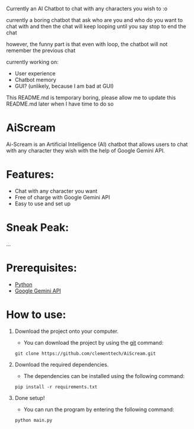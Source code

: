 Currently an AI Chatbot to chat with any characters you wish to :o

currently a boring chatbot that ask who are you and who do you want to chat with
and then the chat will keep looping until you say stop to end the chat

however, the funny part is that even with loop, the chatbot will not remember the previous chat

currently working on:
- User experience
- Chatbot memory
- GUI? (unlikely, because I am bad at GUI)

This README.md is temporary boring, please allow me to update this README.md later when I have time to do so

# AiScream
Ai-Scream is an Artificial Intelligence (AI) chatbot that allows users to chat with any character they wish with the help of Google Gemini API.

# Features:
- Chat with any character you want
- Free of charge with Google Gemini API
- Easy to use and set up

# Sneak Peak:
...

# Prerequisites:
- [Python](https://www.python.org/downloads/)
- [Google Gemini API](https://ai.google.dev/gemini-api/docs)

# How to use:
1. Download the project onto your computer.
    - You can download the project by using the [git](https://git-scm.com/downloads) command:
    ```
    git clone https://github.com/clementtech/AiScream.git
    ```

2. Download the required dependencies.
    - The dependencies can be installed using the following command:
    ```
    pip install -r requirements.txt
    ```
3. Done setup!
    - You can run the program by entering the following command:
    ```
    python main.py
    ```